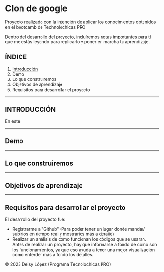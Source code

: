 # Clon de google

Proyecto realizado con la intención de aplicar los conocimientos obtenidos en el bootcamb de Technolochicas PRO

Dentro del desarrollo del proyecto, incluíremos notas importantes para tí que me estás leyendo para replicarlo y poner en marcha tu aprendizaje.

## ÍNDICE
1. [Introducción](url)
2. Demo
3. Lo que construiremos
4. Objetivos de aprendizaje
5. Requisitos para desarrollar el proyecto

****

## INTRODUCCIÓN
En este 

****

## Demo

****

## Lo que construiremos

****

## Objetivos de aprendizaje

****

## Requisitos para desarrollar el proyecto

El desarrollo del proyecto fue:
- Registrarme a "Github" (Para poder tener un lugar donde mandar/ subirlos en tiempo real y mostrarlos más a detalle) 
- Realizar un análisis de como funcionan los códigos que se usaran. Antes de realizar un proyecto, hay que informarse a fondo de como son los funcionamientos, ya que eso ayuda a tener una mejor visualización como enterder más a fondo los detalles.



© 2023 Deisy López (Programa Tecnolochicas PRO)